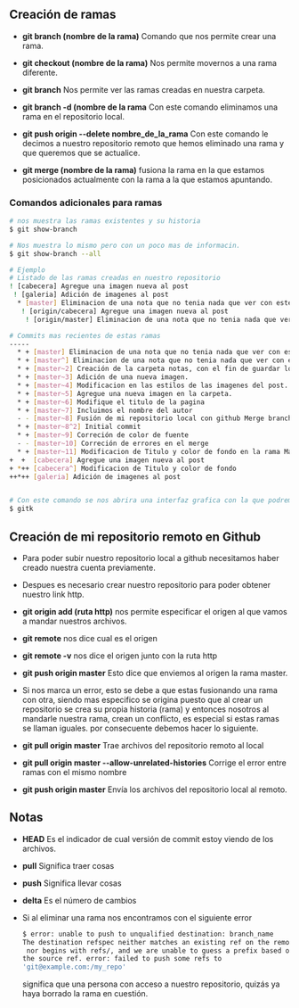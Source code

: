 ## Creación de ramas

- **git branch (nombre de la rama)**  Comando que nos permite crear una rama. 

- **git checkout (nombre de la rama)** Nos permite movernos a una rama diferente. 

- **git branch** Nos permite ver las ramas creadas en nuestra carpeta.

- **git branch -d (nombre de la rama** Con este comando eliminamos una rama en el repositorio local. 

- **git push origin --delete nombre_de_la_rama** Con este comando le decimos a nuestro repositorio remoto que hemos eliminado una rama y que queremos que se actualice. 

- **git merge (nombre de la rama)** fusiona la rama en la que estamos posicionados actualmente con la rama a la que estamos apuntando. 

### Comandos adicionales para ramas

```bash
# nos muestra las ramas existentes y su historia 
$ git show-branch 

# Nos muestra lo mismo pero con un poco mas de informacin. 
$ git show-branch --all 

# Ejemplo 
# Listado de las ramas creadas en nuestro repositorio
! [cabecera] Agregue una imagen nueva al post
 ! [galeria] Adición de imagenes al post
  * [master] Eliminacion de una nota que no tenia nada que ver con este curso
   ! [origin/cabecera] Agregue una imagen nueva al post
    ! [origin/master] Eliminacion de una nota que no tenia nada que ver con este curso

# Commits mas recientes de estas ramas
-----
  * + [master] Eliminacion de una nota que no tenia nada que ver con este curso
  * + [master^] Eliminacion de una nota que no tenia nada que ver con este curso
  * + [master~2] Creación de la carpeta notas, con el fin de guardar los apuntes que estado realizando durante mis practicas en git y github
  * + [master~3] Adición de una nueva imagen.
  * + [master~4] Modificacion en las estilos de las imagenes del post.
  * + [master~5] Agregue una nueva imagen en la carpeta.
  * + [master~6] Modifique el titulo de la pagina
  * + [master~7] Incluimos el nombre del autor
  - - [master~8] Fusión de mi repositorio local con github Merge branch 'master' of https://github.com/GenaroJavier/Primeros-pasos-con-Git-y-Github
  * + [master~8^2] Initial commit
  * + [master~9] Correción de color de fuente
  - - [master~10] Correción de errores en el merge
  * + [master~11] Modificacion de Titulo y color de fondo en la rama Master
+  +  [cabecera] Agregue una imagen nueva al post
+ *++ [cabecera^] Modificacion de Titulo y color de fondo
++*++ [galeria] Adición de imagenes al post


# Con este comando se nos abrira una interfaz grafica con la que podremos observar la historia de nuestro proyectro de una forma mas detallada.
$ gitk 
```

## Creación de mi repositorio remoto en Github

- Para poder subir nuestro repositorio local a github necesitamos haber creado nuestra cuenta previamente. 

- Despues es necesario crear nuestro repositorio para poder obtener nuestro link http. 

- **git origin add (ruta http)** nos permite especificar el origen al que vamos a mandar nuestros archivos. 

- **git remote** nos dice cual es el origen 

- **git remote -v** nos dice el origen junto con la ruta http 

- **git push origin master** Esto dice que enviemos al origen la rama master. 

- Si nos marca un error, esto se debe a que estas fusionando una rama con otra, siendo mas especifico se origina puesto que al crear un repositorio se crea su propia historia (rama) y entonces nosotros al mandarle nuestra rama, crean un conflicto, es especial si estas ramas se llaman iguales. por consecuente debemos hacer lo siguiente. 

- **git pull origin master**  Trae archivos del repositorio remoto al local 

- **git pull origin master --allow-unrelated-histories** Corrige el error entre ramas con el mismo nombre

- **git push origin master** Envía los archivos del repositorio local al remoto. 

## Notas

- **HEAD** Es el indicador de cual versión de commit estoy viendo de los archivos.
- **pull** Significa traer cosas
- **push** Significa llevar cosas 
- **delta** Es el número de cambios 
- Si al eliminar una rama nos encontramos con el siguiente error 
  
  ```bash
  $ error: unable to push to unqualified destination: branch_name 
  The destination refspec neither matches an existing ref on the remote
   nor begins with refs/, and we are unable to guess a prefix based on 
  the source ref. error: failed to push some refs to 
  'git@example.com:/my_repo'
  ```
  
  significa que una persona con acceso a nuestro repositorio, quizás ya haya borrado la rama en cuestión. 
